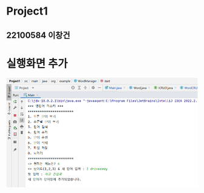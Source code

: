# Project1
## 22100584 이창건

# 실행화면 추가
<img src ="https://github.com/22100584/Project1/blob/master/project1-1.PNG"></img>
